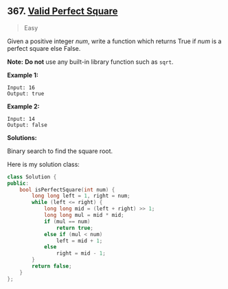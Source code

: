 ## 367. [Valid Perfect Square](https://leetcode.com/problems/valid-perfect-square/)

> Easy

Given a positive integer *num*, write a function which returns True if *num* is a perfect square else False.

**Note:** **Do not** use any built-in library function such as `sqrt`.

**Example 1:**

```
Input: 16
Output: true
```

**Example 2:**

```
Input: 14
Output: false
```



**Solutions:**

Binary search to find the square root.

Here is my solution class:

```c++
class Solution {
public:
	bool isPerfectSquare(int num) {
		long long left = 1, right = num;
		while (left <= right) {
			long long mid = (left + right) >> 1;
			long long mul = mid * mid;
			if (mul == num)
				return true;
			else if (mul < num)
				left = mid + 1;
			else
				right = mid - 1;
		}
		return false;
	}
};
```

